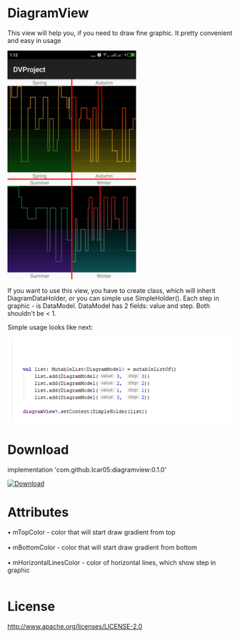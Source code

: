 # DiagramView
This view will help you, if you need to draw fine graphic. It pretty convenient and easy in
usage

![alt text](https://github.com/Icar05/DiagramView/blob/master/Image.png)

If you want to use this view, you have to create class, which will inherit DiagramDataHolder,
or you can simple use SimpleHolder(). Each step in graphic - is DataModel. DataModel has 2
fields: value and step. Both shouldn't be < 1.

Simple usage looks like next:
       
![alt text](https://github.com/Icar05/DiagramView/blob/master/usage_info.png)


# Download
implementation 'com.github.Icar05:diagramview:0.1.0' <br>

[ ![Download](https://api.bintray.com/packages/icar05/diagramview/DiagramView/images/download.svg) ](https://bintray.com/icar05/diagramview/DiagramView/_latestVersion)
# Attributes

  • mTopColor - color that will start draw gradient from top <br><br>
  • mBottomColor - color that will start draw gradient from bottom <br><br>
  • mHorizontalLinesColor - color of horizontal lines, which show step in graphic <br><br>

# License

http://www.apache.org/licenses/LICENSE-2.0
